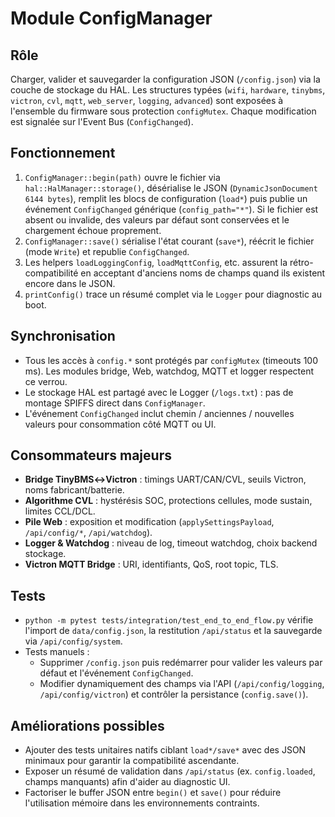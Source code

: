 # Module ConfigManager

## Rôle
Charger, valider et sauvegarder la configuration JSON (`/config.json`) via la couche de stockage du HAL. Les structures typées (`wifi`, `hardware`, `tinybms`, `victron`, `cvl`, `mqtt`, `web_server`, `logging`, `advanced`) sont exposées à l'ensemble du firmware sous protection `configMutex`. Chaque modification est signalée sur l'Event Bus (`ConfigChanged`).

## Fonctionnement
1. `ConfigManager::begin(path)` ouvre le fichier via `hal::HalManager::storage()`, désérialise le JSON (`DynamicJsonDocument 6144 bytes`), remplit les blocs de configuration (`load*`) puis publie un événement `ConfigChanged` générique (`config_path="*"`). Si le fichier est absent ou invalide, des valeurs par défaut sont conservées et le chargement échoue proprement.
2. `ConfigManager::save()` sérialise l'état courant (`save*`), réécrit le fichier (mode `Write`) et republie `ConfigChanged`.
3. Les helpers `loadLoggingConfig`, `loadMqttConfig`, etc. assurent la rétro-compatibilité en acceptant d'anciens noms de champs quand ils existent encore dans le JSON.
4. `printConfig()` trace un résumé complet via le `Logger` pour diagnostic au boot.

## Synchronisation
- Tous les accès à `config.*` sont protégés par `configMutex` (timeouts 100 ms). Les modules bridge, Web, watchdog, MQTT et logger respectent ce verrou.
- Le stockage HAL est partagé avec le Logger (`/logs.txt`) : pas de montage SPIFFS direct dans `ConfigManager`.
- L'événement `ConfigChanged` inclut chemin / anciennes / nouvelles valeurs pour consommation côté MQTT ou UI.

## Consommateurs majeurs
- **Bridge TinyBMS↔Victron** : timings UART/CAN/CVL, seuils Victron, noms fabricant/batterie.
- **Algorithme CVL** : hystérésis SOC, protections cellules, mode sustain, limites CCL/DCL.
- **Pile Web** : exposition et modification (`applySettingsPayload`, `/api/config/*`, `/api/watchdog`).
- **Logger & Watchdog** : niveau de log, timeout watchdog, choix backend stockage.
- **Victron MQTT Bridge** : URI, identifiants, QoS, root topic, TLS.

## Tests
- `python -m pytest tests/integration/test_end_to_end_flow.py` vérifie l'import de `data/config.json`, la restitution `/api/status` et la sauvegarde via `/api/config/system`.
- Tests manuels :
  - Supprimer `/config.json` puis redémarrer pour valider les valeurs par défaut et l'événement `ConfigChanged`.
  - Modifier dynamiquement des champs via l'API (`/api/config/logging`, `/api/config/victron`) et contrôler la persistance (`config.save()`).

## Améliorations possibles
- Ajouter des tests unitaires natifs ciblant `load*/save*` avec des JSON minimaux pour garantir la compatibilité ascendante.
- Exposer un résumé de validation dans `/api/status` (ex. `config.loaded`, champs manquants) afin d'aider au diagnostic UI.
- Factoriser le buffer JSON entre `begin()` et `save()` pour réduire l'utilisation mémoire dans les environnements contraints.

